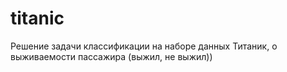 # titanic
Решение задачи классификации на наборе данных Титаник, о выживаемости пассажира (выжил, не выжил))  
